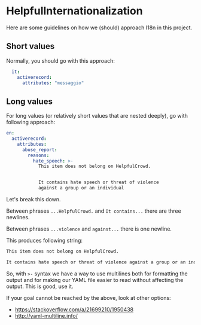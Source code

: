 # HelpfulInternationalization

Here are some guidelines on how we (should) approach I18n in this project.

## Short values

Normally, you should go with this approach:

```YAML
  it:
    activerecord:
      attributes: "messaggio"
```

## Long values

For long values (or relatively short values that are nested deeply), go with following approach:


```YAML
en:
  activerecord:
    attributes:
      abuse_report:
        reasons:
          hate_speech: >-
            This item does not belong on HelpfulCrowd.


            It contains hate speech or threat of violence
            against a group or an individual
```

Let's break this down.

Between phrases `...HelpfulCrowd.` and `It contains...` there are three newlines.

Between phrases `...violence` and `against...` there is one newline.

This produces following string:

```HTML
This item does not belong on HelpfulCrowd.

It contains hate speech or threat of violence against a group or an individual
```

So, with `>-` syntax we have a way to use multilines both for formatting the output and for making our YAML file easier to read without affecting the output. This is good, use it.

If your goal cannot be reached by the above, look at other options:

- https://stackoverflow.com/a/21699210/1950438
- http://yaml-multiline.info/
